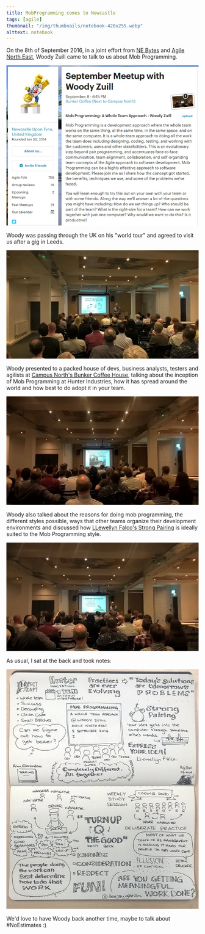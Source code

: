 ```yaml
---
title: MobProgramming comes to Newcastle
tags: [agile]
thumbnail: "/img/thumbnails/notebook-420x255.webp"
alttext: notebook
---
```


On the 8th of September 2016, in a joint effort from <a href="http://nebytes.net">NE Bytes</a> and
<a href="https://www.meetup.com/Agile-North-East/">Agile North East</a>, Woody Zuill came to talk to us about Mob Programming.

![meetup](/img/posts/mobprogramming-in-newcastle/september-meetup.webp)

Woody was passing through the UK on his "world tour" and agreed to visit us after a
gig in Leeds.

<img src="/img/posts/mobprogramming-in-newcastle/woody-1.webp" alt="woody" class="u-max-full-width" />

Woody presented to a packed house of devs, business analysts, testers and agilists at
<a href="http://campusnorth.co.uk/">Campus North's Bunker Coffee House</a>, talking about the inception
of Mob Programming at Hunter Industries, how it has spread around the world and how best to do adopt it
in your team.

<img src="/img/posts/mobprogramming-in-newcastle/woody-2.webp" alt="woody" class="u-max-full-width" />

Woody also talked about the reasons for doing mob programming, the different styles possible,
ways that other teams organize their development environments and discussed how <a href="http://llewellynfalco.blogspot.co.uk/2014/06/llewellyns-strong-style-pairing.html">
LLewellyn Falco's Strong Pairing</a> is ideally suited to the Mob Programming style.

<img src="/img/posts/mobprogramming-in-newcastle/woody-3.webp" alt="woody" class="u-max-full-width" />

As usual, I sat at the back and took notes:

<img src="/img/posts/mobprogramming-in-newcastle/woody-mobprogramming-sketchnote.webp" alt="Sketchnotes" class="u-max-full-width" />

We'd love to have Woody back another time, maybe to talk about #NoEstimates :)

